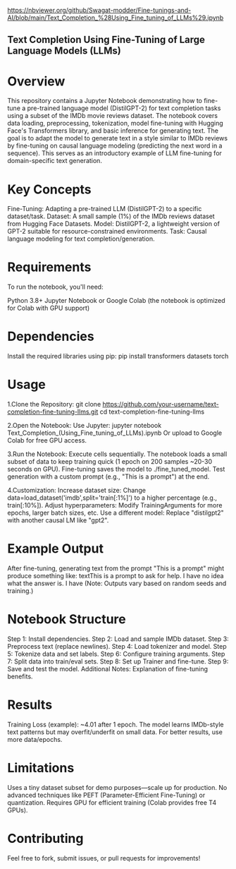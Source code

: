 https://nbviewer.org/github/Swagat-modder/Fine-tunings-and-AI/blob/main/Text_Completion_%28Using_Fine_tuning_of_LLMs%29.ipynb

## Text Completion Using Fine-Tuning of Large Language Models (LLMs)

# Overview

This repository contains a Jupyter Notebook demonstrating how to fine-tune a pre-trained language model (DistilGPT-2) for text completion tasks using a subset of the IMDb movie reviews dataset. The notebook covers data loading, preprocessing, tokenization, model fine-tuning with Hugging Face's Transformers library, and basic inference for generating text.
The goal is to adapt the model to generate text in a style similar to IMDb reviews by fine-tuning on causal language modeling (predicting the next word in a sequence). This serves as an introductory example of LLM fine-tuning for domain-specific text generation.

# Key Concepts

Fine-Tuning: Adapting a pre-trained LLM (DistilGPT-2) to a specific dataset/task.
Dataset: A small sample (1%) of the IMDb reviews dataset from Hugging Face Datasets.
Model: DistilGPT-2, a lightweight version of GPT-2 suitable for resource-constrained environments.
Task: Causal language modeling for text completion/generation.

# Requirements
To run the notebook, you'll need:

Python 3.8+
Jupyter Notebook or Google Colab (the notebook is optimized for Colab with GPU support)

# Dependencies
Install the required libraries using pip:
pip install transformers datasets torch

# Usage

1.Clone the Repository:
git clone https://github.com/your-username/text-completion-fine-tuning-llms.git
cd text-completion-fine-tuning-llms

2.Open the Notebook:
Use Jupyter: jupyter notebook Text_Completion_(Using_Fine_tuning_of_LLMs).ipynb
Or upload to Google Colab for free GPU access.

3.Run the Notebook:
Execute cells sequentially.
The notebook loads a small subset of data to keep training quick (1 epoch on 200 samples ~20-30 seconds on GPU).
Fine-tuning saves the model to ./fine_tuned_model.
Test generation with a custom prompt (e.g., "This is a prompt") at the end.

4.Customization:
Increase dataset size: Change data=load_dataset('imdb',split='train[:1%]') to a higher percentage (e.g., train[:10%]).
Adjust hyperparameters: Modify TrainingArguments for more epochs, larger batch sizes, etc.
Use a different model: Replace "distilgpt2" with another causal LM like "gpt2".



# Example Output
After fine-tuning, generating text from the prompt "This is a prompt" might produce something like:
textThis is a prompt to ask for help. I have no idea what the answer is. I have
(Note: Outputs vary based on random seeds and training.)

# Notebook Structure
Step 1: Install dependencies.
Step 2: Load and sample IMDb dataset.
Step 3: Preprocess text (replace newlines).
Step 4: Load tokenizer and model.
Step 5: Tokenize data and set labels.
Step 6: Configure training arguments.
Step 7: Split data into train/eval sets.
Step 8: Set up Trainer and fine-tune.
Step 9: Save and test the model.
Additional Notes: Explanation of fine-tuning benefits.

# Results
Training Loss (example): ~4.01 after 1 epoch.
The model learns IMDb-style text patterns but may overfit/underfit on small data. For better results, use more data/epochs.


# Limitations
Uses a tiny dataset subset for demo purposes—scale up for production.
No advanced techniques like PEFT (Parameter-Efficient Fine-Tuning) or quantization.
Requires GPU for efficient training (Colab provides free T4 GPUs).

# Contributing
Feel free to fork, submit issues, or pull requests for improvements!
